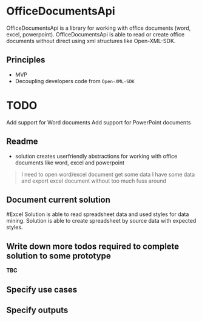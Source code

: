 # OfficeDocumentsApi
OfficeDocumentsApi is a library for working with office documents (word, excel, powerpoint). OfficeDocumentsApi is able to read or create office documents without direct using xml structures like Open-XML-SDK.

## Principles
* MVP
* Decoupling developers code from `Open-XML-SDK`

# TODO
Add support for Word documents
Add support for PowerPoint documents

## Readme 
* solution creates userfriendly abstractions for working with office documents like word, excel and powerpoint

> I need to open word/excel document get some data 
> I have some data and export excel document without too much fuss around 

## Document current solution 
#Excel
Solution is able to read spreadsheet data and used styles for data mining. Solution is able to create spreadsheet by source data with expected styles.

## Write down more todos required to complete solution to some prototype
**TBC**

## Specify use cases 

## Specify outputs 
